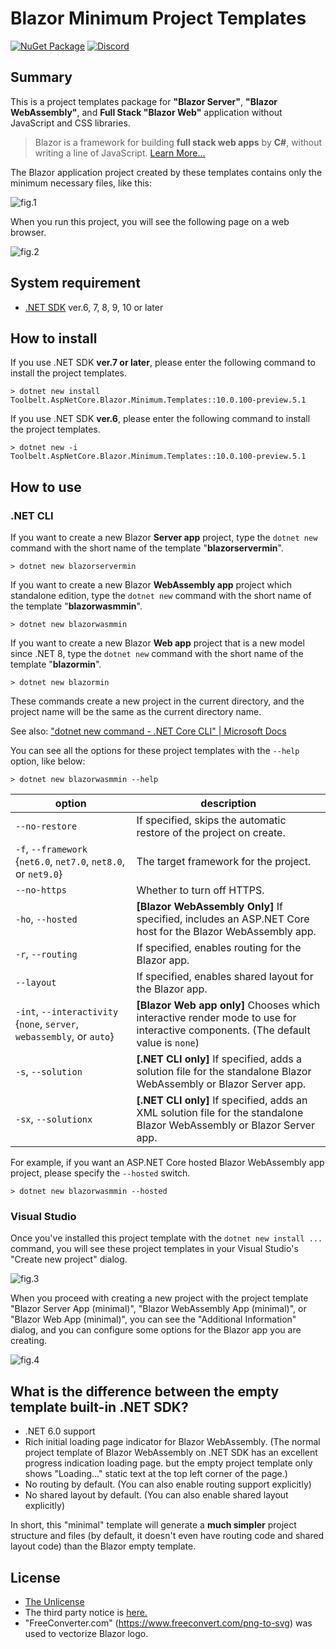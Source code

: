# Blazor Minimum Project Templates

[![NuGet Package](https://img.shields.io/nuget/v/Toolbelt.AspNetCore.Blazor.Minimum.Templates.svg)](https://www.nuget.org/packages/Toolbelt.AspNetCore.Blazor.Minimum.Templates/) [![Discord](https://img.shields.io/discord/798312431893348414?style=flat&logo=discord&logoColor=white&label=Blazor%20Community&labelColor=5865f2&color=gray)](https://discord.com/channels/798312431893348414/1202165955900473375)

## Summary

This is a project templates package for **"Blazor Server"**, **"Blazor WebAssembly"**, and **Full Stack "Blazor Web"** application without JavaScript and CSS libraries.

> Blazor is a framework for building **full stack web apps** by **C#**, without writing a line of JavaScript. [Learn More...](https://blazor.net/)

The Blazor application project created by these templates contains only the minimum necessary files, like this:

![fig.1](https://raw.githubusercontent.com/jsakamoto/BlazorMinimumTemplates/master/.assets/rev.2/fig-001.png)

When you run this project, you will see the following page on a web browser.

![fig.2](https://raw.githubusercontent.com/jsakamoto/BlazorMinimumTemplates/master/.assets/rev.4/fig-002.png)

## System requirement

- [.NET SDK](https://dotnet.microsoft.com/download/dotnet/) ver.6, 7, 8, 9, 10 or later

## How to install

If you use .NET SDK **ver.7 or later**, please enter the following command to install the project templates.

```shell
> dotnet new install Toolbelt.AspNetCore.Blazor.Minimum.Templates::10.0.100-preview.5.1
```

If you use .NET SDK **ver.6**, please enter the following command to install the project templates.

```shell
> dotnet new -i Toolbelt.AspNetCore.Blazor.Minimum.Templates::10.0.100-preview.5.1
```

## How to use

### .NET CLI

If you want to create a new Blazor **Server app** project, type the `dotnet new` command with the short name of the template "**blazorservermin**".

```shell
> dotnet new blazorservermin
```

If you want to create a new Blazor **WebAssembly app** project which standalone edition, type the `dotnet new` command with the short name of the template "**blazorwasmmin**".

```shell
> dotnet new blazorwasmmin
```

If you want to create a new Blazor **Web app** project that is a new model since .NET 8, type the `dotnet new` command with the short name of the template "**blazormin**".

```shell
> dotnet new blazormin
```

These commands create a new project in the current directory, and the project name will be the same as the current directory name.

See also: ["dotnet new command - .NET Core CLI" | Microsoft Docs](https://docs.microsoft.com/dotnet/core/tools/dotnet-new)

You can see all the options for these project templates with the `--help` option, like below:

```shell
> dotnet new blazorwasmmin --help
```

option | description
-------|-----------------
`--no-restore`    | If specified, skips the automatic restore of the project on create.
`-f`, `--framework` {`net6.0`, `net7.0`, `net8.0`, or `net9.0`} |  The target framework for the project.
`--no-https`      | Whether to turn off HTTPS.
`-ho`, `--hosted` | **[Blazor WebAssembly Only]** If specified, includes an ASP.NET Core host for the Blazor WebAssembly app.
`-r`, `--routing` | If specified, enables routing for the Blazor app.
`--layout` | If specified, enables shared layout for the Blazor app.
`-int`, `--interactivity` {`none`, `server`, `webassembly`, or `auto`}    | **[Blazor Web app only]** Chooses which interactive render mode to use for interactive components. (The default value is `none`) 
`-s`, `--solution` | **[.NET CLI only]** If specified, adds a solution file for the standalone Blazor WebAssembly or Blazor Server app.
`-sx`, `--solutionx` | **[.NET CLI only]** If specified, adds an XML solution file for the standalone Blazor WebAssembly or Blazor Server app.

For example, if you want an ASP.NET Core hosted Blazor WebAssembly app project, please specify the `--hosted` switch.

```shell
> dotnet new blazorwasmmin --hosted
```

### Visual Studio

Once you've installed this project template with the `dotnet new install ...` command, you will see these project templates in your Visual Studio's "Create new project" dialog.

![fig.3](https://raw.githubusercontent.com/jsakamoto/BlazorMinimumTemplates/master/.assets/rev.3/fig-003.png)

When you proceed with creating a new project with the project template "Blazor Server App (minimal)", "Blazor WebAssembly App (minimal)", or "Blazor Web App (minimal)", you can see the "Additional Information" dialog, and you can configure some options for the Blazor app you are creating.

![fig.4](https://raw.githubusercontent.com/jsakamoto/BlazorMinimumTemplates/master/.assets/rev.3/fig-004.png)

## What is the difference between the empty template built-in .NET SDK?

- .NET 6.0 support
- Rich initial loading page indicator for Blazor WebAssembly. (The normal project template of Blazor WebAssembly on .NET SDK has an excellent progress indication loading page. but the empty project template only shows "Loading..." static text at the top left corner of the page.)
- No routing by default. (You can also enable routing support explicitly)
- No shared layout by default. (You can also enable shared layout explicitly)

In short, this "minimal" template will generate a **much simpler** project structure and files (by default, it doesn't even have routing code and shared layout code) than the Blazor empty template.

## License

- [The Unlicense](https://github.com/jsakamoto/BlazorMinimumTemplates/blob/master/LICENSE)
- The third party notice is [here.](https://github.com/jsakamoto/BlazorMinimumTemplates/blob/master/THIRD-PARTY-NOTICES.txt)
- "FreeConverter.com" (https://www.freeconvert.com/png-to-svg) was used to vectorize Blazor logo.
